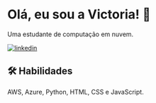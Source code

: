 
# Olá, eu sou a Victoria! 👋
Uma estudante de computação em nuvem.



[![linkedin](https://img.shields.io/badge/linkedin-0A66C2?style=for-the-badge&logo=linkedin&logoColor=white)](https://www.linkedin.com/in/victoria-viana/)

## 🛠 Habilidades
AWS, Azure, Python, HTML, CSS e JavaScript.

